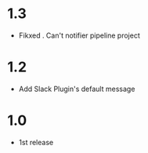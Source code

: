 # 1.3

 * Fikxed . Can't notifier pipeline project
 
# 1.2

 * Add Slack Plugin's default message
 
 # 1.0
  * 1st release 
